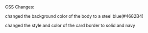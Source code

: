 
CSS Changes:

changed the background color of the body to a steel blue(#4682B4)

changed the style and color of the card border to solid and navy